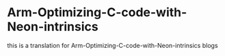 # Arm-Optimizing-C-code-with-Neon-intrinsics
this is a translation for Arm-Optimizing-C-code-with-Neon-intrinsics blogs
